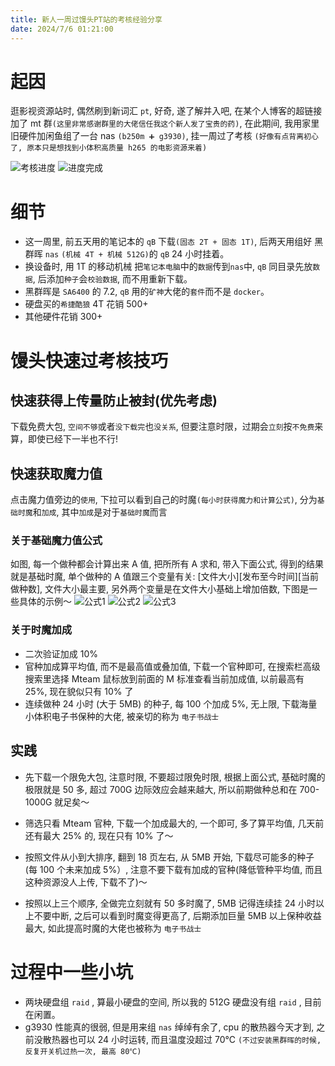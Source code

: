 ```yaml
---
title: 新人一周过馒头PT站的考核经验分享
date: 2024/7/6 01:21:00
---
```


# 起因

逛影视资源站时, 偶然刷到新词汇 `pt`, 好奇, 遂了解并入吧, 在某个人博客的超链接加了 mt 群`(这里非常感谢群里的大佬信任我这个新人发了宝贵的药)`, 在此期间, 我用家里旧硬件加闲鱼组了一台 nas `(b250m ➕ g3930)`, 挂一周过了考核
`(好像有点背离初心了, 原本只是想找到小体积高质量 h265 的电影资源来着)`

![考核进度](/images/新人一周过馒头PT站的考核经验分享/考核进度.jpg)
![进度完成](/images/新人一周过馒头PT站的考核经验分享/进度完成.jpg)

# 细节

- 这一周里, 前五天用的笔记本的 `qB` 下载`(固态 2T + 固态 1T)`, 后两天用组好 黑群晖 `nas` `(机械 4T + 机械 512G)`的 `qB` 24 小时挂着。
- 换设备时, 用 1T 的移动机械 把`笔记本电脑`中的`数据`传到`nas`中, `qB` 同目录先放`数据`, 后添加`种子`会`校验数据`, 而不用重新下载。
- 黑群晖是 `SA6400` 的 7.2, `qB` 用的`矿神`大佬的`套件`而不是 `docker`。
- 硬盘买的`希捷酷狼` 4T 花销 500+
- 其他硬件花销 300+

# 馒头快速过考核技巧

## 快速获得上传量防止被封(优先考虑)

下载免费大包, `空间不够`或者`没下载完`也`没关系`, 但要注意时限，过期会`立刻`按`不免费`来算，即使已经下一半也不行!

## 快速获取魔力值

点击魔力值旁边的`使用`, 下拉可以看到自己的时魔`(每小时获得魔力和计算公式)`, 分为`基础时魔`和`加成`, 其中`加成`是对于`基础时魔`而言

### 关于基础魔力值公式

如图, 每一个做种都会计算出来 A 值, 把所所有 A 求和, 带入下面公式, 得到的结果就是基础时魔, 单个做种的 A 值跟三个变量有关: [文件大小][发布至今时间][当前做种数], 文件大小最主要, 另外两个变量是在文件大小基础上增加倍数, 下图是一些具体的示例～
![公式1](/images/新人一周过馒头PT站的考核经验分享/公式1.jpg)
![公式2](/images/新人一周过馒头PT站的考核经验分享/公式2.jpg)
![公式3](/images/新人一周过馒头PT站的考核经验分享/公式3.jpg)

### 关于时魔加成

- 二次验证加成 10%
- 官种加成算平均值, 而不是最高值或叠加值, 下载一个官种即可, 在搜索栏高级搜索里选择 Mteam 鼠标放到前面的 M 标准查看当前加成值, 以前最高有 25%, 现在貌似只有 10% 了
- 连续做种 24 小时 (大于 5MB) 的种子, 每 100 个加成 5%, 无上限, 下载海量小体积电子书保种的大佬, 被亲切的称为 `电子书战士`

## 实践

- 先下载一个限免大包, 注意时限, 不要超过限免时限, 根据上面公式, 基础时魔的极限就是 50 多, 超过 700G 边际效应会越来越大, 所以前期做种总和在 700-1000G 就足矣～

- 筛选只看 Mteam 官种, 下载一个加成最大的, 一个即可, 多了算平均值, 几天前还有最大 25% 的, 现在只有 10% 了～

- 按照文件从小到大排序, 翻到 18 页左右, 从 5MB 开始, 下载尽可能多的种子(每 100 个未来加成 5%）, 注意不要下载有加成的官种(降低管种平均值, 而且这种资源没人上传, 下载不了)～

- 按照以上三个顺序, 全做完立刻就有 50 多时魔了, 5MB 记得连续挂 24 小时以上不要中断, 之后可以看到时魔变得更高了, 后期添加巨量 5MB 以上保种收益最大, 如此提高时魔的大佬也被称为 `电子书战士`

# 过程中一些小坑

- 两块硬盘组 `raid` , 算最小硬盘的空间, 所以我的 512G 硬盘没有组 `raid` , 目前在闲置。
- g3930 性能真的很弱, 但是用来组 `nas` 绰绰有余了, cpu 的散热器今天才到, 之前没散热器也可以 24 小时运转, 而且温度没超过 70℃ `(不过安装黑群晖的时候, 反复开关机过热一次, 最高 80℃)`
